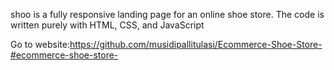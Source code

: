 shoo is a fully responsive landing page for an online shoe store. The code is written purely with HTML, CSS, and JavaScript

Go to website:https://github.com/musidipallitulasi/Ecommerce-Shoe-Store-#ecommerce-shoe-store-
